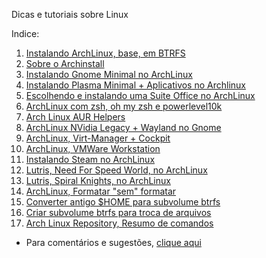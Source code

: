 Dicas e tutoriais sobre Linux

Indice:

1) [Instalando ArchLinux, base, em BTRFS](https://elppans.github.io/doc-linux/archLinux_instalacao_base_btrfs)  
2) [Sobre o Archinstall](https://elppans.github.io/doc-linux/archinstall)  
3) [Instalando Gnome Minimal no ArchLinux](https://elppans.github.io/doc-linux/archlinux_gnome_minimal)  
4) [Instalando Plasma Minimal + Aplicativos no Archlinux](https://elppans.github.io/doc-linux/archlinux_plasma_minimal)  
5) [Escolhendo e instalando uma Suite Office no ArchLinux](https://elppans.github.io/doc-linux/archlinux_suite_office)  
6) [ArchLinux com zsh, oh my zsh e powerlevel10k](https://elppans.github.io/doc-linux/archlinux_zsh_ohmyzsh_powerlevel10k)  
7) [Arch Linux AUR Helpers](https://elppans.github.io/doc-linux/archlinux_aur_helpers)  
8) [ArchLinux NVidia Legacy + Wayland no Gnome](https://elppans.github.io/doc-linux/archlinux_nvidia_legacy_wayland_gnome)  
9) [ArchLinux, Virt-Manager + Cockpit](https://elppans.github.io/doc-linux/archlinux_virt-manager_cockpit) 
10) [ArchLinux, VMWare Workstation](https://elppans.github.io/doc-linux/archlinux_vmware-workstation)  
11) [Instalando Steam no ArchLinux](https://elppans.github.io/doc-linux/archlinux_steam)  
12) [Lutris, Need For Speed World, no ArchLinux](https://elppans.github.io/doc-linux/arch_lutris_nfs)  
13) [Lutris, Spiral Knights, no ArchLinux](https://elppans.github.io/doc-linux/arch_lutris_spiralknights)  
14) [ArchLinux, Formatar "sem" formatar](https://elppans.github.io/doc-linux/archlinux_formatar_sem_formatar)  
15) [Converter antigo $HOME para subvolume btrfs](https://elppans.github.io/doc-linux/converter_antigo_home_para_subvolume_btrfs)  
16) [Criar subvolume btrfs para troca de arquivos](https://elppans.github.io/doc-linux/criar_subvolume_btrfs_para_troca)  
17) [Arch Linux Repository, Resumo de comandos](https://elppans.github.io/doc-linux/Arch_Linux_Repository_Resumo_de_comandos)  


* Para comentários e sugestões, [clique aqui](https://github.com/elppans/doc-linux/issues)  
